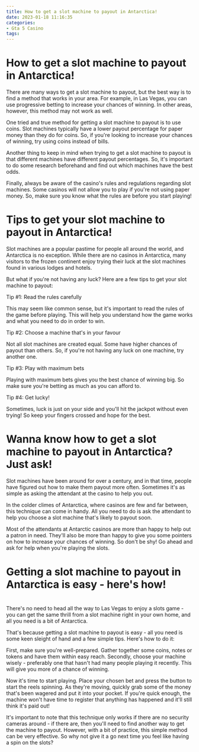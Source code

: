 ```yaml
---
title: How to get a slot machine to payout in Antarctica!
date: 2023-01-18 11:16:35
categories:
- Gta 5 Casino
tags:
---
```



#  How to get a slot machine to payout in Antarctica!

There are many ways to get a slot machine to payout, but the best way is to find a method that works in your area. For example, in Las Vegas, you can use progressive betting to increase your chances of winning. In other areas, however, this method may not work as well.

One tried and true method for getting a slot machine to payout is to use coins. Slot machines typically have a lower payout percentage for paper money than they do for coins. So, if you're looking to increase your chances of winning, try using coins instead of bills.

Another thing to keep in mind when trying to get a slot machine to payout is that different machines have different payout percentages. So, it's important to do some research beforehand and find out which machines have the best odds.

Finally, always be aware of the casino's rules and regulations regarding slot machines. Some casinos will not allow you to play if you're not using paper money. So, make sure you know what the rules are before you start playing!

#  Tips to get your slot machine to payout in Antarctica!

Slot machines are a popular pastime for people all around the world, and Antarctica is no exception. While there are no casinos in Antarctica, many visitors to the frozen continent enjoy trying their luck at the slot machines found in various lodges and hotels.

But what if you're not having any luck? Here are a few tips to get your slot machine to payout:

Tip #1: Read the rules carefully

This may seem like common sense, but it's important to read the rules of the game before playing. This will help you understand how the game works and what you need to do in order to win.

Tip #2: Choose a machine that's in your favour

Not all slot machines are created equal. Some have higher chances of payout than others. So, if you're not having any luck on one machine, try another one.

Tip #3: Play with maximum bets

Playing with maximum bets gives you the best chance of winning big. So make sure you're betting as much as you can afford to.

Tip #4: Get lucky!

Sometimes, luck is just on your side and you'll hit the jackpot without even trying! So keep your fingers crossed and hope for the best.

#  Wanna know how to get a slot machine to payout in Antarctica? Just ask!

Slot machines have been around for over a century, and in that time, people have figured out how to make them payout more often. Sometimes it's as simple as asking the attendant at the casino to help you out.

In the colder climes of Antarctica, where casinos are few and far between, this technique can come in handy. All you need to do is ask the attendant to help you choose a slot machine that's likely to payout soon.

Most of the attendants at Antarctic casinos are more than happy to help out a patron in need. They'll also be more than happy to give you some pointers on how to increase your chances of winning. So don't be shy! Go ahead and ask for help when you're playing the slots.

#  Getting a slot machine to payout in Antarctica is easy - here's how!

#

There's no need to head all the way to Las Vegas to enjoy a slots game - you can get the same thrill from a slot machine right in your own home, and all you need is a bit of Antarctica. 

That's because getting a slot machine to payout is easy - all you need is some keen sleight of hand and a few simple tips. Here's how to do it:

First, make sure you're well-prepared. Gather together some coins, notes or tokens and have them within easy reach. Secondly, choose your machine wisely - preferably one that hasn't had many people playing it recently. This will give you more of a chance of winning.

Now it's time to start playing. Place your chosen bet and press the button to start the reels spinning. As they're moving, quickly grab some of the money that's been wagered and put it into your pocket. If you're quick enough, the machine won't have time to register that anything has happened and it'll still think it's paid out!

It's important to note that this technique only works if there are no security cameras around - if there are, then you'll need to find another way to get the machine to payout. However, with a bit of practice, this simple method can be very effective. So why not give it a go next time you feel like having a spin on the slots?